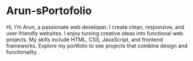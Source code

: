 # Arun-sPortofolio
Hi, I’m Arun, a passionate web developer. I create clean, responsive, and user-friendly websites. I enjoy turning creative ideas into functional web projects. My skills include HTML, CSS, JavaScript, and frontend frameworks. Explore my portfolio to see projects that combine design and functionality.
